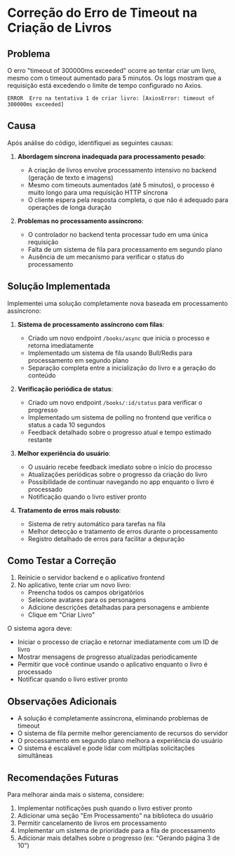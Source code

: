 # Correção do Erro de Timeout na Criação de Livros

## Problema

O erro "timeout of 300000ms exceeded" ocorre ao tentar criar um livro, mesmo com o timeout aumentado para 5 minutos. Os logs mostram que a requisição está excedendo o limite de tempo configurado no Axios.

```
ERROR  Erro na tentativa 1 de criar livro: [AxiosError: timeout of 300000ms exceeded]
```

## Causa

Após análise do código, identifiquei as seguintes causas:

1. **Abordagem síncrona inadequada para processamento pesado**:
   - A criação de livros envolve processamento intensivo no backend (geração de texto e imagens)
   - Mesmo com timeouts aumentados (até 5 minutos), o processo é muito longo para uma requisição HTTP síncrona
   - O cliente espera pela resposta completa, o que não é adequado para operações de longa duração

2. **Problemas no processamento assíncrono**:
   - O controlador no backend tenta processar tudo em uma única requisição
   - Falta de um sistema de fila para processamento em segundo plano
   - Ausência de um mecanismo para verificar o status do processamento

## Solução Implementada

Implementei uma solução completamente nova baseada em processamento assíncrono:

1. **Sistema de processamento assíncrono com filas**:
   - Criado um novo endpoint `/books/async` que inicia o processo e retorna imediatamente
   - Implementado um sistema de fila usando Bull/Redis para processamento em segundo plano
   - Separação completa entre a inicialização do livro e a geração do conteúdo

2. **Verificação periódica de status**:
   - Criado um novo endpoint `/books/:id/status` para verificar o progresso
   - Implementado um sistema de polling no frontend que verifica o status a cada 10 segundos
   - Feedback detalhado sobre o progresso atual e tempo estimado restante

3. **Melhor experiência do usuário**:
   - O usuário recebe feedback imediato sobre o início do processo
   - Atualizações periódicas sobre o progresso da criação do livro
   - Possibilidade de continuar navegando no app enquanto o livro é processado
   - Notificação quando o livro estiver pronto

4. **Tratamento de erros mais robusto**:
   - Sistema de retry automático para tarefas na fila
   - Melhor detecção e tratamento de erros durante o processamento
   - Registro detalhado de erros para facilitar a depuração

## Como Testar a Correção

1. Reinicie o servidor backend e o aplicativo frontend
2. No aplicativo, tente criar um novo livro:
   - Preencha todos os campos obrigatórios
   - Selecione avatares para os personagens
   - Adicione descrições detalhadas para personagens e ambiente
   - Clique em "Criar Livro"

O sistema agora deve:
- Iniciar o processo de criação e retornar imediatamente com um ID de livro
- Mostrar mensagens de progresso atualizadas periodicamente
- Permitir que você continue usando o aplicativo enquanto o livro é processado
- Notificar quando o livro estiver pronto

## Observações Adicionais

- A solução é completamente assíncrona, eliminando problemas de timeout
- O sistema de fila permite melhor gerenciamento de recursos do servidor
- O processamento em segundo plano melhora a experiência do usuário
- O sistema é escalável e pode lidar com múltiplas solicitações simultâneas

## Recomendações Futuras

Para melhorar ainda mais o sistema, considere:

1. Implementar notificações push quando o livro estiver pronto
2. Adicionar uma seção "Em Processamento" na biblioteca do usuário
3. Permitir cancelamento de livros em processamento
4. Implementar um sistema de prioridade para a fila de processamento
5. Adicionar mais detalhes sobre o progresso (ex: "Gerando página 3 de 10")